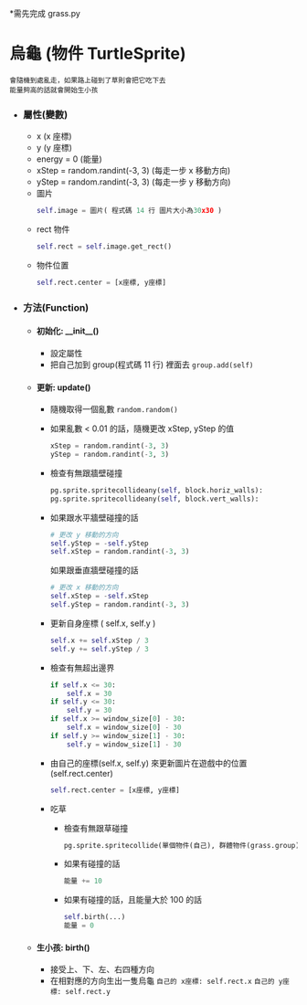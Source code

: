 \*需先完成 grass.py

# 烏龜 (物件 TurtleSprite)

    會隨機到處亂走，如果路上碰到了草則會把它吃下去
    能量夠高的話就會開始生小孩

-   ### 屬性(變數)

    -   x (x 座標)
    -   y (y 座標)
    -   energy = 0 (能量)
    -   xStep = random.randint(-3, 3) (每走一步 x 移動方向)
    -   yStep = random.randint(-3, 3) (每走一步 y 移動方向)
    -   圖片
        ```python
        self.image = 圖片( 程式碼 14 行 圖片大小為30x30 )
        ```
    -   rect 物件
        ```python
        self.rect = self.image.get_rect()
        ```
    -   物件位置
        ```python
        self.rect.center = [x座標, y座標]
        ```

-   ### 方法(Function)

    -   #### 初始化: \_\_init\_\_()
        -   設定屬性
        -   把自己加到 group(程式碼 11 行) 裡面去 `group.add(self)`
    -   #### 更新: update()

        -   隨機取得一個亂數 `random.random()`
        -   如果亂數 < 0.01 的話，隨機更改 xStep, yStep 的值
            ```python
            xStep = random.randint(-3, 3)
            yStep = random.randint(-3, 3)
            ```
        -   檢查有無跟牆壁碰撞
            ```python
            pg.sprite.spritecollideany(self, block.horiz_walls):
            pg.sprite.spritecollideany(self, block.vert_walls):
            ```
        -   如果跟水平牆壁碰撞的話
            ```python
            # 更改 y 移動的方向
            self.yStep = -self.yStep
            self.xStep = random.randint(-3, 3)
            ```
            如果跟垂直牆壁碰撞的話
            ```python
            # 更改 x 移動的方向
            self.xStep = -self.xStep
            self.yStep = random.randint(-3, 3)
            ```
        -   更新自身座標 ( self.x, self.y )
            ```python
            self.x += self.xStep / 3
            self.y += self.yStep / 3
            ```
        -   檢查有無超出邊界
            ```python
            if self.x <= 30:
                self.x = 30
            if self.y <= 30:
                self.y = 30
            if self.x >= window_size[0] - 30:
                self.x = window_size[0] - 30
            if self.y >= window_size[1] - 30:
                self.y = window_size[1] - 30
            ```
        -   由自己的座標(self.x, self.y) 來更新圖片在遊戲中的位置 (self.rect.center)

            ```python
            self.rect.center = [x座標, y座標]
            ```

        -   吃草

            -   檢查有無跟草碰撞
                ```python
                pg.sprite.spritecollide(單個物件(自己), 群體物件(grass.group), True)
                ```
            -   如果有碰撞的話
                ```python
                能量 += 10
                ```
            -   如果有碰撞的話，且能量大於 100 的話

                ```python
                self.birth(...)
                能量 = 0
                ```

    -   #### 生小孩: birth()
        -   接受上、下、左、右四種方向
        -   在相對應的方向生出一隻烏龜
            `自己的 x座標: self.rect.x`
            `自己的 y座標: self.rect.y`
